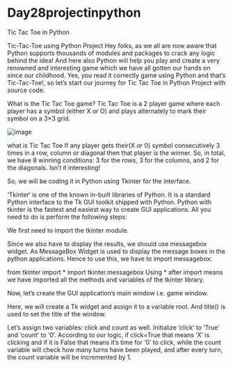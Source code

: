 # Day28projectinpython
Tic Tac Toe in Python

Tic-Tac-Toe using Python Project
Hey folks, as we all are now aware that Python supports thousands of modules and packages to crack any logic behind the idea! And here also Python will help you play and create a very renowned and interesting game which we have all gotten our hands on since our childhood. Yes, you read it correctly game using Python and that’s Tic-Tac-Toe!, so let’s start our journey for Tic Tac Toe in Python Project with source code.


What is the Tic Tac Toe game?
Tic Tac Toe is a 2 player game where each player has a symbol (either X or O) and plays alternately to mark their symbol on a 3×3 grid.

![image](https://user-images.githubusercontent.com/116421874/203126875-faae8e10-081e-4ab7-9343-d4c78fa35bb2.png)



what is Tic Tac Toe
If any player gets their(X or 0) symbol consecutively 3 times in a row, column or diagonal then that player is the winner. So, in total, we have 8 winning conditions: 3 for the rows, 3 for the columns, and 2 for the diagonals. Isn’t it interesting!

So, we will be coding it in Python using Tkinter for the interface.

‘Tkinter‘ is one of the known in-built libraries of Python. It is a standard Python interface to the Tk GUI toolkit shipped with Python. Python with tkinter is the fastest and easiest way to create GUI applications. All you need to do is perform the following steps:

We first need to import the tkinter module.

Since we also have to display the results, we should use messagebox widget. As MessageBox Widget is used to display the message boxes in the python applications. Hence to use this, we have to import messagebox:

from tkinter import *
import tkinter.messagebox 
Using * after import means we have imported all the methods and variables of the tkinter library.

Now, let’s create the GUI application’s main window i.e. game window.

Here, we will create a Tk widget and assign it to a variable root. And title() is used to set the title of the window.

Let’s assign two variables: click and count as well. Initialize ‘click’ to ‘True’ and ‘count’ to ‘0’. According to our logic, if click=True that means ‘X’ is clicking and if it is False that means it’s time for ‘0’ to click, while the count variable will check how many turns have been played, and after every turn, the count variable will be incremented by 1.
